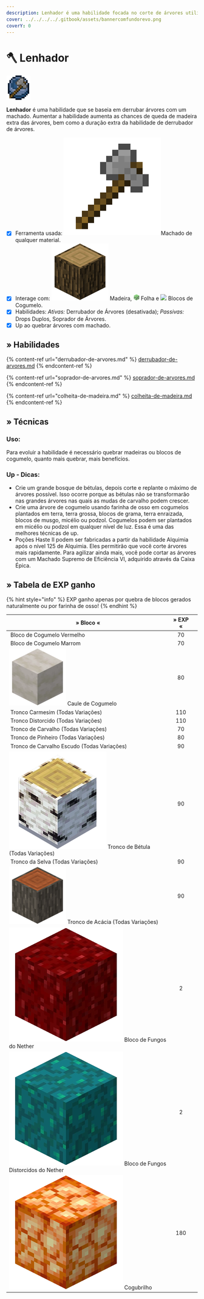 ```yaml
---
description: Lenhador é uma habilidade focada no corte de árvores utilizando um machado.
cover: ../../../../.gitbook/assets/bannercomfundorevo.png
coverY: 0
---
```


# 🪓 Lenhador

![](../../../../.gitbook/assets/WoodcuttingSkill.webp)

**Lenhador** é uma habilidade que se baseia em derrubar árvores com um machado. Aumentar a habilidade aumenta as chances de queda de madeira extra das árvores, bem como a duração extra da habilidade de derrubador de árvores.

* [x] Ferramenta usada: <img src="../../../../.gitbook/assets/Stoneaxe (1).webp" alt="" data-size="line">Machado de qualquer material.
* [x] Interage com: <img src="../../../../.gitbook/assets/Wood.webp" alt="" data-size="line"> Madeira, ![](../../../../.gitbook/assets/Leaves.webp) Folha e ![](../../../../.gitbook/assets/Rsz\_32px-redmushroomcap.webp) Blocos de Cogumelo.
* [x] Habilidades: _Ativas:_ Derrubador de Árvores (desativada); _Passivas:_ Drops Duplos, Soprador de Árvores.
* [x] Up ao quebrar árvores com machado.

## » Habilidades

{% content-ref url="derrubador-de-arvores.md" %}
[derrubador-de-arvores.md](derrubador-de-arvores.md)
{% endcontent-ref %}

{% content-ref url="soprador-de-arvores.md" %}
[soprador-de-arvores.md](soprador-de-arvores.md)
{% endcontent-ref %}

{% content-ref url="colheita-de-madeira.md" %}
[colheita-de-madeira.md](colheita-de-madeira.md)
{% endcontent-ref %}

## » Técnicas

### Uso:

Para evoluir a habilidade é necessário quebrar madeiras ou blocos de cogumelo, quanto mais quebrar, mais benefícios.

### Up - Dicas:

* Crie um grande bosque de bétulas, depois corte e replante o máximo de árvores possível. Isso ocorre porque as bétulas não se transformarão nas grandes árvores nas quais as mudas de carvalho podem crescer.
* Crie uma árvore de cogumelo usando farinha de osso em cogumelos plantados em terra, terra grossa, blocos de grama, terra enraizada, blocos de musgo, micélio ou podzol. Cogumelos podem ser plantados em micélio ou podzol em qualquer nível de luz. Essa é uma das melhores técnicas de up.
* Poções Haste II podem ser fabricadas a partir da habilidade Alquimia após o nível 125 de Alquimia. Eles permitirão que você corte árvores mais rapidamente. Para agilizar ainda mais, você pode cortar as árvores com um Machado Supremo de Eficiência VI, adquirido através da Caixa Épica.

## » Tabela de EXP ganho

{% hint style="info" %}
EXP ganho apenas por quebra de blocos gerados naturalmente ou por farinha de osso!
{% endhint %}

| » Bloco «                                                                                                                                      | » EXP « |   |
| ---------------------------------------------------------------------------------------------------------------------------------------------- | :-----: | - |
| <img src="../../../../.gitbook/assets/Red_Mushroom_Block_%28EU%29_JE2_BE2.webp" alt="" data-size="line"> Bloco de Cogumelo Vermelho            |    70   |   |
| <img src="../../../../.gitbook/assets/150px-Brown_Mushroom_Block_%28E%29.webp" alt="" data-size="line"> Bloco de Cogumelo Marrom               |    70   |   |
| <img src="../../../../.gitbook/assets/150px-Mushroom_Stem.webp" alt="" data-size="line"> Caule de Cogumelo                                     |    80   |   |
| <img src="../../../../.gitbook/assets/Crimson_Stem_%28UD%29_BE1.webp" alt="" data-size="line"> Tronco Carmesim (Todas Variações)               |   110   |   |
| <img src="../../../../.gitbook/assets/Warped_Stem_%28UD%29_BE1.webp" alt="" data-size="line"> Tronco Distorcido (Todas Variações)              |   110   |   |
| <img src="../../../../.gitbook/assets/Oak_Log_%28UD%29_JE5_BE3.webp" alt="" data-size="line"> Tronco de Carvalho (Todas Variações)             |    70   |   |
| <img src="../../../../.gitbook/assets/Spruce_Log_%28UD%29_JE3.webp" alt="" data-size="line"> Tronco de Pinheiro (Todas Variações)              |    80   |   |
| <img src="../../../../.gitbook/assets/Dark_Oak_Log_%28UD%29_JE2_BE1.webp" alt="" data-size="line"> Tronco de Carvalho Escudo (Todas Variações) |    90   |   |
| <img src="../../../../.gitbook/assets/Birch_Log.webp" alt="" data-size="line"> Tronco de Bétula (Todas Variações)                              |    90   |   |
| <img src="../../../../.gitbook/assets/Acacia_Log_%28UD%29_JE1.webp" alt="" data-size="line"> Tronco da Selva (Todas Variações)                 |    90   |   |
| <img src="../../../../.gitbook/assets/Acacia_Log.webp" alt="" data-size="line"> Tronco de Acácia (Todas Variações)                             |    90   |   |
| <img src="../../../../.gitbook/assets/Nether_Wart_Block_JE1_BE1.webp" alt="" data-size="line"> Bloco de Fungos do Nether                       |    2    |   |
| <img src="../../../../.gitbook/assets/Warped_Wart_Block_JE1_BE1.webp" alt="" data-size="line"> Bloco de Fungos Distorcidos do Nether           |    2    |   |
| <img src="../../../../.gitbook/assets/Shroomlight_JE1_BE1.webp" alt="" data-size="line"> Cogubrilho                                            |   180   |   |
